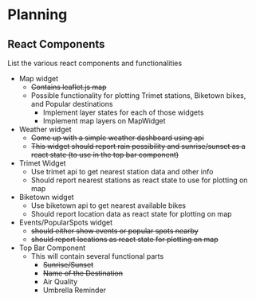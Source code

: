 # Planning

## React Components
List the various react components and functionalities

* Map widget
  * ~~Contains leaflet.js map~~
  * Possible functionality for plotting Trimet stations, Biketown bikes, and Popular destinations
    * Implement layer states for each of those widgets
    * Implement map layers on MapWidget
* Weather widget
  * ~~Come up with a simple weather dashboard using api~~
  * ~~This widget should report rain possibility and sunrise/sunset as a react state (to use in the top bar component)~~
* Trimet Widget
  * Use trimet api to get nearest station data and other info
  * Should report nearest stations as react state to use for plotting on map
* Biketown widget
  * Use biketown api to get nearest available bikes
  * Should report location data as react state for plotting on map
* Events/PopularSpots widget
  * ~~should either show events or popular spots nearby~~
  * ~~should report locations as react state for plotting on map~~
* Top Bar Component
  * This will contain several functional parts
    - ~~Sunrise/Sunset~~
    - ~~Name of the Destination~~
    - Air Quality
    - Umbrella Reminder